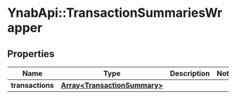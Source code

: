# YnabApi::TransactionSummariesWrapper

## Properties
Name | Type | Description | Notes
------------ | ------------- | ------------- | -------------
**transactions** | [**Array&lt;TransactionSummary&gt;**](TransactionSummary.md) |  | 


